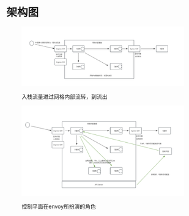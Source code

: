 # 架构图

<figure><img src="../../../.gitbook/assets/image (1).png" alt=""><figcaption><p>入栈流量进过网格内部流转，到流出</p></figcaption></figure>

<figure><img src="../../../.gitbook/assets/image (2).png" alt=""><figcaption><p>控制平面在envoy所扮演的角色</p></figcaption></figure>
